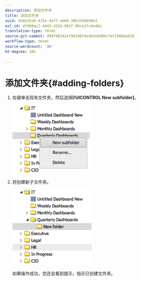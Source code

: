 ```yaml
---
description: 添加文件夹
title: 添加文件夹
uuid: 9e6b35e8-435e-4af7-ab60-30b335869063
exl-id: dfd60ac2-4443-432d-901f-00ce1fc4e46a
translation-type: tm+mt
source-git-commit: d9df90242ef96188f4e4b5e6d04cfef196b0a628
workflow-type: tm+mt
source-wordcount: '36'
ht-degree: 16%

---
```


# 添加文件夹{#adding-folders}

1. 右键单击现有文件夹，然后选择&#x200B;**[!UICONTROL New subfolder]**。

   ![](assets/new_subfolder_1.png)

1. 将创建新子文件夹。

   ![](assets/new_subfolder_2.png)

   如果操作成功，您还会看到提示，指示已创建文件夹。
